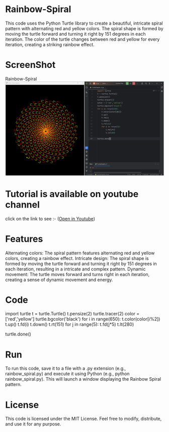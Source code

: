 # Rainbow-Spiral

This code uses the Python Turtle library to create a beautiful, intricate spiral pattern with alternating red and yellow colors. The spiral shape is formed by moving the turtle forward and turning it right by 151 degrees in each iteration. The color of the turtle changes between red and yellow for every iteration, creating a striking rainbow effect.

# ScreenShot

Rainbow-Spiral
![screenshot](circularDesign.png)

# Tutorial is available on youtube channel 
click on the link to see :- ([Open in Youtube]())


# Features
Alternating colors: The spiral pattern features alternating red and yellow colors, creating a rainbow effect.
Intricate design: The spiral shape is formed by moving the turtle forward and turning it right by 151 degrees in each iteration, resulting in a intricate and complex pattern.
Dynamic movement: The turtle moves forward and turns right in each iteration, creating a sense of dynamic movement and energy.

# Code 
import turtle
t = turtle.Turtle()
t.pensize(2)
turtle.tracer(2)
color = ['red','yellow']
turtle.bgcolor('black')
for i in range(650):
    t.color(color[i%2])
    t.up()
    t.fd(i)
    t.down()
    t.rt(151)
    for j in range(5):
        t.fd(j*5)
        t.lt(280)

turtle.done()

# Run
To run this code, save it to a file with a .py extension (e.g., rainbow_spiral.py) and execute it using Python (e.g., python rainbow_spiral.py). This will launch a window displaying the Rainbow Spiral pattern.

# License
This code is licensed under the MIT License. Feel free to modify, distribute, and use it for any purpose.



